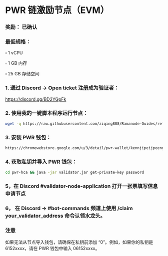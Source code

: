 # PWR 链激励节点（EVM）

### 奖励： 已确认

### 最低规格：
▫️ 1 vCPU

▫️ 1 GB 内存

▫️ 25 GB 存储空间

### 1. 通过 Discord -> Open ticket 注册成为验证者：
https://discord.gg/BD2YGpFk

### 2. 使用我的一键脚本程序运行节点：
 ```bash
wget -q https://raw.githubusercontent.com/ziqing888/Ramanode-Guides/refs/heads/main/PWR.sh -O PWR.sh && chmod +x PWR.sh && ./PWR.sh
   ```

### 3. 安装 PWR 钱包：  
  ```bash
https://chromewebstore.google.com/u/3/detail/pwr-wallet/kennjipeijpeengjlogfdjkiiadhbmjl
   ```
### 4. 获取私钥并导入 PWR 钱包：
 ```bash
cd pwr-hca && java -jar validator.jar get-private-key password
   ```
### 5，在 Discord #validator-node-application 打开一张票填写信息申请节点

### 6， 在 Discord -> #bot-commands 频道上使用 /claim your_validator_address 命令认领水龙头。


### 注意
如果无法从节点导入钱包，请确保在私钥前添加 “0”。例如，如果你的私钥是 6152xxxx，请在 PWR 钱包中输入 06152xxxx。


